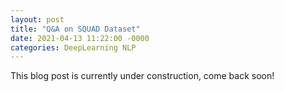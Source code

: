 ```yaml
---
layout: post
title: "Q&A on SQUAD Dataset"
date: 2021-04-13 11:22:00 -0000
categories: DeepLearning NLP
---
```

This blog post is currently under construction, come back soon!
